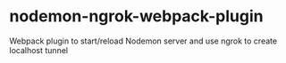 # nodemon-ngrok-webpack-plugin
Webpack plugin to start/reload Nodemon server and use ngrok to create localhost tunnel
